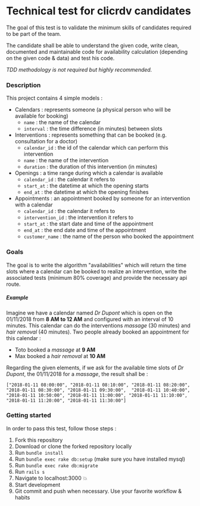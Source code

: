 # Technical test for clicrdv candidates

The goal of this test is to validate the minimum skills of candidates required to be part of the team.

The candidate shall be able to understand the given code, write clean, documented and maintainable code
for availability calculation (depending on the given code & data) and test his code.

_TDD methodology is not required but highly recommended._

### Description

This project contains 4 simple models :
* Calendars : represents someone (a physical person who will be available for booking)
    * `name` : the name of the calendar
    * `interval` : the time difference (in minutes) between slots
* Interventions : represents something that can be booked (e.g. consultation for a doctor)
    * `calendar_id` : the id of the calendar which can perform this intervention
    * `name` : the name of the intervention
    * `duration` : the duration of this intervention (in minutes)
* Openings : a time range during which a calendar is available
    * `calendar_id` : the calendar it refers to
    * `start_at` : the datetime at which the opening starts 
    * `end_at` : the datetime at which the opening finishes
* Appointments : an appointment booked by someone for an intervention with a calendar
    * `calendar_id` : the calendar it refers to
    * `intervention_id` : the intervention it refers to
    * `start_at` : the start date and time of the appointment
    * `end_at` : the end date and time of the appointment
    * `customer_name` : the name of the person who booked the appointment 
    
### Goals

The goal is to write the algorithm "availabilities" which will return the time slots where a calendar can be 
booked to realize an intervention, write the associated tests (minimum 80% coverage) and provide the necessary 
api route.

##### Example 

Imagine we have a calendar named _Dr Dupont_ which is open on the 01/11/2018 from **8 AM to 12 AM** and 
configured with an interval of 10 minutes. 
This calendar can do the interventions _massage_ (30 minutes) and _hair removal_ (40 minutes). 
Two people already booked an appointment for this calendar : 
- Toto booked a _massage_ at **9 AM**
- Max booked a _hair removal_ at **10 AM**

Regarding the given elements, if we ask for the available time slots of _Dr Dupont_, the 01/11/2018 for a _massage_, 
the result shall be : 

`["2018-01-11 08:00:00", "2018-01-11 08:10:00", "2018-01-11 08:20:00", "2018-01-11 08:30:00", "2018-01-11 09:30:00", 
"2018-01-11 10:40:00", "2018-01-11 10:50:00", "2018-01-11 11:00:00", "2018-01-11 11:10:00", "2018-01-11 11:20:00", "2018-01-11 11:30:00"]`

### Getting started
In order to pass this test, follow those steps :

1. Fork this repository
2. Download or clone the forked repository locally
3. Run `bundle install`
4. Run `bundle exec rake db:setup` (make sure you have installed mysql)
5. Run `bundle exec rake db:migrate`
6. Run `rails s`
7. Navigate to localhost:3000 :boom:
8. Start development
9. Git commit and push when necessary. Use your favorite workflow & habits





